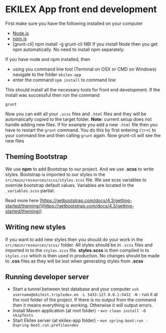 # EKILEX App front end development
First make sure you have the following installed on your computer
* [Node.js](https://nodejs.org/en/)
* [npm.js](https://www.npmjs.com/)
* [grunt-cli] npm install -g grunt-cli
NB! If you install Node then you get npm automatically. No need to install npm separately.

If you have node and npm installed, then
* using you command line tool (Terminal on OSX or CMD on Windows) navigate to the folder `ekilex-app` 
* enter the command `npm install` to command line

This should install all the necessary tools for front end development.
If the install was successful then run the command

`grunt`

Now you can edit all your `.scss` files and `.html` files and they will be automatically copied to the target folder.
**Note:** current setup does not handle adding new files. If for example you add a new `.html` file then you have to restart the `grunt` command. 
You do this by first entering `Ctr+C` to your command line and then calling `grunt` again. Now grunt-cli will see the new files

## Theming Bootstrap
We use **npm** to add Bootstrap to our project. And we use **.scss** to write styles.
Bootstrap is imported to our styles in the `src/main/resources/scss/styles.scss` file.
We use scss variables to override bootstrap default values. Variables are located in the` _variables.scss` partial. 

Read more here [https://getbootstrap.com/docs/4.3/getting-started/theming/](https://getbootstrap.com/docs/4.3/getting-started/theming/)

## Writing new styles
If you want to add new styles then you should do your work in the `src/main/resources/scss/` folder. All styles should be in `.scss` files and imported in to the `styles.scss` file.
**styles.scss** is then compiled in to `styles.css` which is then used in production. No changes should be made to **.css** files as they will be lost when generating styles from **.scss**

## Running developer server
* Start a tunnel between test database and your computer `ssh username@ekitest.tripledev.ee -L 5433:127.0.0.1:5432 -N` - run it at the root folder of the project. If there is no output from the command then it means everything is working. Otherwise it will output errors.
* Install Maven application (at root folder) - `mvn clean install -D skipTests`
* Start Ekilex server (at ekilex-app folder) - `mvn spring-boot:run -Dspring-boot.run.profiles=dev`
